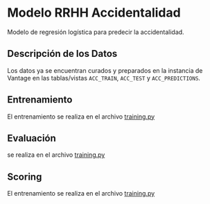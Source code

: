 # Modelo RRHH Accidentalidad

Modelo de regresión logística para predecir la accidentalidad.

## Descripción de los Datos

Los datos ya se encuentran curados y preparados en la instancia de Vantage en las tablas/vistas `ACC_TRAIN`, `ACC_TEST` y `ACC_PREDICTIONS`.


## Entrenamiento

El entrenamiento se realiza en el archivo [training.py](./model_modules/training.py)

## Evaluación

 se realiza en el archivo [training.py](./model_modules/training.py)

## Scoring

El entrenamiento se realiza en el archivo [training.py](./model_modules/training.py)